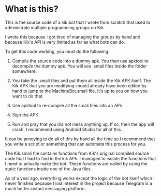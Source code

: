# What is this?

This is the source code of a kik bot that I wrote from scratch that used to administrate multiple programming groups on Kik.

I wrote this because I got tired of managing the groups by hand and because Kik's API is very limited as far as what bots can do.

To get this code working, you must do the following:

1. Compile the source code into a dummy apk. You then use apktool to decompile the dummy apk. You will see .smali files inside the folder somewhere.

2. You take the .smali files and put them all inside the Kik APK itself. The Kik APK that you are modifying should already have been edited by hand to jump to the MachineBot.smali file. It's up to you on how you want to do that.

3. Use apktool to re-compile all the smali files into an APk.

4. Sign the APK.

5. Run and pray that you did not mess anything up. If so, then the app will crash. I recommend using Android Studio for all of this.

It can be annoying to do all of this by hand all the time so I recommend that you write a script or something that can automate this process for you.

The Kik.smali file contains functions from Kik's original compiled source code that I had to find in the kik APk. I managed to isolate the functions that I need to actually make the bot. These functions are called by using the static functions inside one of the Java files.

As of a year ago, everything works except the logic of the bot itself which I never finished because I lost interest in the project because Telegram is a much better instant messaging platform.
